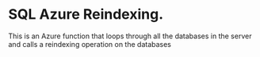 # SQL Azure Reindexing.


This is an Azure function that loops through all the databases in the server and calls a reindexing operation on the databases